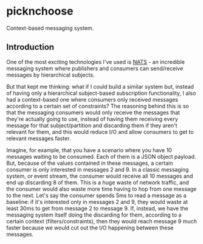 # picknchoose

Context-based messaging system.

## Introduction

One of the most exciting technologies I've used is [NATS](https://nats.io/) - an incredible messaging system where publishers and consumers can send/receive messages by hierarchical subjects.

But that kept me thinking: what if I could build a similar system but, instead of having only a hierarchical subject-based subscription functionality, I also had a context-based one where consumers only received messages according to a certain set of constraints? The reasoning behind this is so that the messaging consumers would only receive the messages that they're actually going to use, instead of having them receiving every message for that subject/partition and discarding them if they aren't relevant for them, and this would reduce I/O and allow consumers to get to relevant messages faster.

Imagine, for example, that you have a scenario where you have 10 messages waiting to be consumed. Each of them is a JSON object payload. But, because of the values contained in these messages, a certain consumer is only interested in messages 2 and 9. In a classic messaging system, or event stream, the consumer would receive all 10 messages and end up discarding 8 of them. This is a huge waste of network traffic, and the consumer would also waste more time having to hop from one message to the next. Let's say the consumer spends 5ms to read a message as a baseline: if it's interested only in messages 2 and 9, they would waste at least 30ms to get from message 2 to message 9. If, instead, we have the messaging system itself doing the discarding for them, according to a certain context (filters/constraints), then they would reach message 9 much faster because we would cut out the I/O happening between these messages. 
